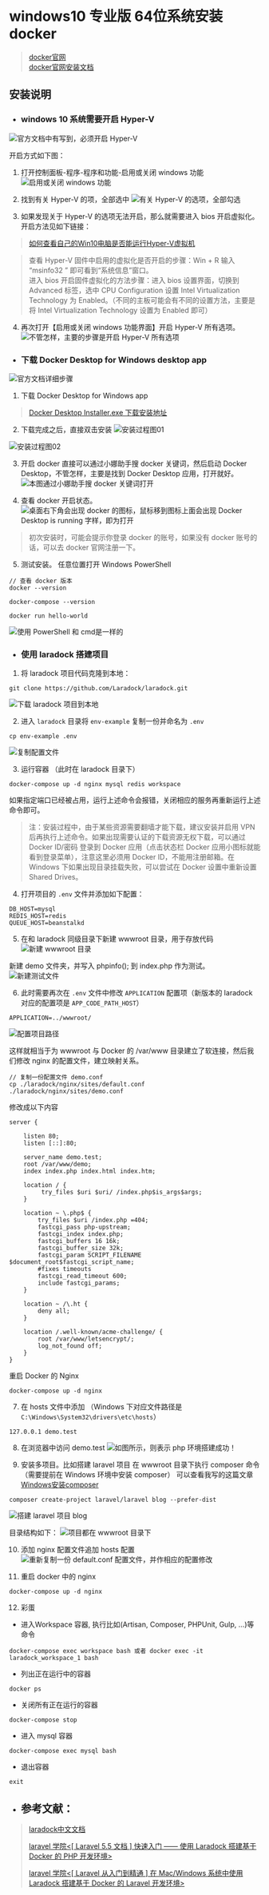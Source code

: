 # windows10 专业版 64位系统安装docker

> [docker官网](https://www.docker.com/)   
[docker官网安装文档](https://docs.docker.com/install/)  


## 安装说明
- ### windows 10 系统需要开启 Hyper-V

![官方文档中有写到，必须开启 Hyper-V](https://upload-images.jianshu.io/upload_images/14623749-1c2cfe770c1a9c08.png?imageMogr2/auto-orient/strip%7CimageView2/2/w/1240)

开启方式如下图：
1. 打开控制面板-程序-程序和功能-启用或关闭 windows 功能
![启用或关闭 windows 功能](https://upload-images.jianshu.io/upload_images/14623749-8c02d2b070ab1bfd.png?imageMogr2/auto-orient/strip%7CimageView2/2/w/1240)

2. 找到有关  Hyper-V  的项，全部选中
![有关 Hyper-V 的选项，全部勾选](https://upload-images.jianshu.io/upload_images/14623749-4a53340ebf3d7ebc.png?imageMogr2/auto-orient/strip%7CimageView2/2/w/1240)

3. 如果发现关于 Hyper-V 的选项无法开启，那么就需要进入 bios 开启虚拟化。开启方法见如下链接：

> [如何查看自己的Win10电脑是否能运行Hyper-V虚拟机](https://www.windows10.pro/how-to-see-if-the-computer-can-run-hyper-v-virtual-machines/)

> 查看 Hyper-V 固件中启用的虚拟化是否开启的步骤：Win + R 输入 “msinfo32 ” 即可看到“系统信息”窗口。   
进入 bios 开启固件虚拟化的方法步骤：进入 bios 设置界面，切换到 Advanced 标签，选中 CPU Configuration 设置 Intel Virtualization Technology 为 Enabled。（不同的主板可能会有不同的设置方法，主要是将 Intel Virtualization Technology 设置为 Enabled 即可）

4. 再次打开【启用或关闭 windows 功能界面】开启 Hyper-V 所有选项。
![不管怎样，主要的步骤是开启 Hyper-V 所有选项](https://upload-images.jianshu.io/upload_images/14623749-0aded33529879bf5.png?imageMogr2/auto-orient/strip%7CimageView2/2/w/1240)

- ### 下载 Docker Desktop for Windows desktop app

![官方文档详细步骤](https://upload-images.jianshu.io/upload_images/14623749-f853b71da33b32c7.png?imageMogr2/auto-orient/strip%7CimageView2/2/w/1240)

1. 下载 Docker Desktop for Windows app
> [Docker Desktop Installer.exe 下载安装地址](https://download.docker.com/win/stable/Docker%20for%20Windows%20Installer.exe)

2. 下载完成之后，直接双击安装
![安装过程图01](https://upload-images.jianshu.io/upload_images/14623749-901ae0bb45645f92.png?imageMogr2/auto-orient/strip%7CimageView2/2/w/1240)

![安装过程图02](https://upload-images.jianshu.io/upload_images/14623749-922d3317a0152afc.png?imageMogr2/auto-orient/strip%7CimageView2/2/w/1240)

3. 开启 docker
直接可以通过小娜助手搜 docker 关键词，然后启动 Docker Desktop，不管怎样，主要是找到 Docker Desktop 应用，打开就好。
![本图通过小娜助手搜 docker 关键词打开](https://upload-images.jianshu.io/upload_images/14623749-e6b8377c984ee245.png?imageMogr2/auto-orient/strip%7CimageView2/2/w/1240)

4. 查看 docker 开启状态。
![桌面右下角会出现 docker 的图标，鼠标移到图标上面会出现 Docker Desktop is running 字样，即为打开](https://upload-images.jianshu.io/upload_images/14623749-54e121b6e4f24813.png?imageMogr2/auto-orient/strip%7CimageView2/2/w/1240)

> 初次安装时，可能会提示你登录 docker 的账号，如果没有 docker 账号的话，可以去 docker 官网注册一下。

5. 测试安装。
任意位置打开 Windows PowerShell 
```
// 查看 docker 版本
docker --version 

docker-compose --version

docker run hello-world
```
![使用 PowerShell 和 cmd是一样的](https://upload-images.jianshu.io/upload_images/14623749-e644b75b3cb1da7b.png?imageMogr2/auto-orient/strip%7CimageView2/2/w/1240)


- ### 使用 laradock 搭建项目
1. 将 laradock 项目代码克隆到本地：
```
git clone https://github.com/Laradock/laradock.git
```

![下载 laradock 项目到本地](https://upload-images.jianshu.io/upload_images/14623749-22cb4a41faae8ed0.png?imageMogr2/auto-orient/strip%7CimageView2/2/w/1240)


2. 进入 `laradock` 目录将 `env-example` 复制一份并命名为 `.env`
```
cp env-example .env
```

![复制配置文件](https://upload-images.jianshu.io/upload_images/14623749-2ba18bf82bcb896a.png?imageMogr2/auto-orient/strip%7CimageView2/2/w/1240)

3. 运行容器 （此时在 laradock 目录下）
```
docker-compose up -d nginx mysql redis workspace
```
如果指定端口已经被占用，运行上述命令会报错，关闭相应的服务再重新运行上述命令即可。

> 注：安装过程中，由于某些资源需要翻墙才能下载，建议安装并启用 VPN 后再执行上述命令。如果出现需要认证的下载资源无权下载，可以通过 Docker ID/密码 登录到 Docker 应用（点击状态栏 Docker 应用小图标就能看到登录菜单），注意这里必须用 Docker ID，不能用注册邮箱。在 Windows 下如果出现目录挂载失败，可以尝试在 Docker 设置中重新设置 Shared Drives。

4. 打开项目的 `.env` 文件并添加如下配置：
```
DB_HOST=mysql
REDIS_HOST=redis
QUEUE_HOST=beanstalkd
```

5. 在和 laradock 同级目录下新建 wwwroot 目录，用于存放代码
![新建 wwwroot 目录](https://upload-images.jianshu.io/upload_images/14623749-ec64df8bf3dd4e16.png?imageMogr2/auto-orient/strip%7CimageView2/2/w/1240)

新建 demo 文件夹，并写入 phpinfo(); 到 index.php 作为测试。
![新建测试文件](https://upload-images.jianshu.io/upload_images/14623749-95be36bbd3077799.png?imageMogr2/auto-orient/strip%7CimageView2/2/w/1240)


6. 此时需要再次在 `.env` 文件中修改 `APPLICATION` 配置项（新版本的 laradock 对应的配置项是 `APP_CODE_PATH_HOST`）

```
APPLICATION=../wwwroot/
```
![配置项目路径](https://upload-images.jianshu.io/upload_images/14623749-826d4ee6853f37e5.png?imageMogr2/auto-orient/strip%7CimageView2/2/w/1240)

这样就相当于为 wwwroot 与 Docker 的 /var/www 目录建立了软连接，然后我们修改 nginx 的配置文件，建立映射关系。

```
// 复制一份配置文件 demo.conf
cp ./laradock/nginx/sites/default.conf ./laradock/nginx/sites/demo.conf
```

修改成以下内容

```
server {

    listen 80;
    listen [::]:80;

    server_name demo.test;
    root /var/www/demo;
    index index.php index.html index.htm;

    location / {
         try_files $uri $uri/ /index.php$is_args$args;
    }

    location ~ \.php$ {
        try_files $uri /index.php =404;
        fastcgi_pass php-upstream;
        fastcgi_index index.php;
        fastcgi_buffers 16 16k;
        fastcgi_buffer_size 32k;
        fastcgi_param SCRIPT_FILENAME $document_root$fastcgi_script_name;
        #fixes timeouts
        fastcgi_read_timeout 600;
        include fastcgi_params;
    }

    location ~ /\.ht {
        deny all;
    }

    location /.well-known/acme-challenge/ {
        root /var/www/letsencrypt/;
        log_not_found off;
    }
}
```

重启 Docker 的 Nginx

```
docker-compose up -d nginx 
```

7. 在 hosts 文件中添加 （Windows 下对应文件路径是 `C:\Windows\System32\drivers\etc\hosts`）
```
127.0.0.1 demo.test
```

8. 在浏览器中访问 demo.test
![如图所示，则表示 php 环境搭建成功！](https://upload-images.jianshu.io/upload_images/14623749-af86d3cc7ce05b58.png?imageMogr2/auto-orient/strip%7CimageView2/2/w/1240)

9. 安装多项目。比如搭建 laravel 项目
在 wwwroot 目录下执行 composer 命令 （需要提前在 Windows 环境中安装 composer）
可以查看我写的这篇文章 [Windows安装composer](https://www.jianshu.com/p/8eea56dbd246)

```
composer create-project laravel/laravel blog --prefer-dist
```

![搭建 laravel 项目 blog](https://upload-images.jianshu.io/upload_images/14623749-0a826d3e36db460a.png?imageMogr2/auto-orient/strip%7CimageView2/2/w/1240)

目录结构如下：
![项目都在 wwwroot 目录下](https://upload-images.jianshu.io/upload_images/14623749-5a4382fac6349a5b.png?imageMogr2/auto-orient/strip%7CimageView2/2/w/1240)

10. 添加 nginx 配置文件追加 hosts 配置
![重新复制一份 default.conf 配置文件，并作相应的配置修改](https://upload-images.jianshu.io/upload_images/14623749-cea8ec0325dba714.png?imageMogr2/auto-orient/strip%7CimageView2/2/w/1240)

11. 重启 docker 中的 nginx
```
docker-compose up -d nginx
```

12. 彩蛋

- 进入Workspace 容器, 执行比如(Artisan, Composer, PHPUnit, Gulp, ...)等命令

```
docker-compose exec workspace bash 或者 docker exec -it laradock_workspace_1 bash
```

- 列出正在运行中的容器

```
docker ps
```

- 关闭所有正在运行的容器

```
docker-compose stop
```

- 进入 mysql 容器

```
docker-compose exec mysql bash
```

- 退出容器

```
exit
```

- ## 参考文献：
> [laradock中文文档](https://laradock-docs.linganmin.cn/)  
>
> [laravel 学院<[ Laravel 5.5 文档 ] 快速入门 —— 使用 Laradock 搭建基于 Docker 的 PHP 开发环境>](https://laravelacademy.org/post/7691.html)  
>
> [laravel 学院<[ Laravel 从入门到精通 ] 在 Mac/Windows 系统中使用 Laradock 搭建基于 Docker 的 Laravel 开发环境>](https://laravelacademy.org/post/9608.html)